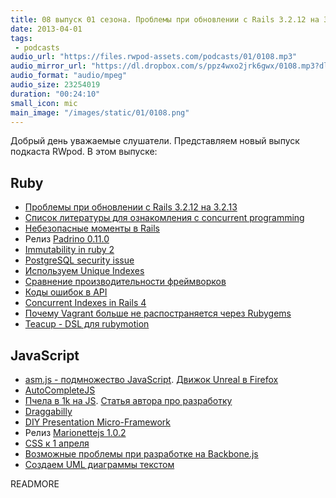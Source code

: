 ```yaml
---
title: 08 выпуск 01 сезона. Проблемы при обновлении с Rails 3.2.12 на 3.2.13, Padrino 0.11.0, Teacup, asm.js, Marionettejs 1.0.2 и прочее
date: 2013-04-01
tags:
 - podcasts
audio_url: "https://files.rwpod-assets.com/podcasts/01/0108.mp3"
audio_mirror_url: "https://dl.dropbox.com/s/ppz4wxo2jrk6gwx/0108.mp3?dl=1"
audio_format: "audio/mpeg"
audio_size: 23254019
duration: "00:24:10"
small_icon: mic
main_image: "/images/static/01/0108.png"
---
```


Добрый день уважаемые слушатели. Представляем новый выпуск подкаста RWpod. В этом выпуске:

## Ruby

 - [Проблемы при обновлении с Rails 3.2.12 на 3.2.13](http://blog.tech-angels.com/post/46249485212/should-you-upgrade-rails-from-3-2-12-to-3-2-13)
 - [Список литературы для ознакомления с concurrent programming](https://gist.github.com/Somebody32/5232120)
 - [Небезопасные моменты в Rails](http://blog.codeclimate.com/blog/2013/03/27/rails-insecure-defaults/)
 - Релиз [Padrino 0.11.0](http://www.padrinorb.com/blog/padrino-0-11-0-released-padrino-lives)
 - [Immutability in ruby 2](https://deveo.com/blog/2013/03/28/immutability-in-ruby-part-2/)
 - [PostgreSQL security issue](http://www.postgresql.org/message-id/14040.1364490185%40sss.pgh.pa.us)
 - [Используем Unique Indexes](https://rollbar.com/blog/post/2013/03/29/using-unique-indexes-for-fun-and-profit/)
 - [Сравнение производительности фреймворков](http://www.techempower.com/blog/2013/03/28/framework-benchmarks/)
 - [Коды ошибок в API](http://apiux.com/2013/03/28/2-steps-api-error-codes/)
 - [Concurrent Indexes in Rails 4](http://reefpoints.dockyard.com/ruby/2013/03/26/concurrent-indexes-in-postgresql-for-rails-4-and-postgres_ext.html)
 - [Почему Vagrant больше не распостраняется через Rubygems](http://mitchellh.com/abandoning-rubygems)
 - [Teacup - DSL для rubymotion](https://github.com/rubymotion/teacup)

## JavaScript

 - [asm.js - подмножество JavaScript](asmjs.org). [Движок Unreal в Firefox](https://blog.mozilla.org/blog/2013/03/27/mozilla-is-unlocking-the-power-of-the-web-as-a-platform-for-gaming/)
 - [AutoCompleteJS](http://autocompletejs.com/)
 - [Пчела в 1k на JS](http://js1k.com/2013-spring/demo/1451). [Статья автора про разработку](http://www.romancortes.com/blog/furbee-my-js1k-spring-13-entry/)
 - [Draggabilly](http://draggabilly.desandro.com/)
 - [DIY Presentation Micro-Framework](http://markdalgleish.com/projects/bespoke.js/)
 - Релиз [Marionettejs 1.0.2](http://lostechies.com/derickbailey/2013/03/25/marionettejs-v1-0-now-with-stickers/)
 - [CSS к 1 апреля](https://github.com/wesbos/aprilFools.css)
 - [Возможные проблемы при разработке на Backbone.js](http://ozkatz.github.com/avoiding-common-backbonejs-pitfalls.html)
 - [Создаем UML диаграммы текстом](http://bramp.github.com/js-sequence-diagrams/)


READMORE

